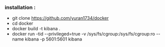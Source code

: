 ### installation :

* git clone https://github.com/yuran1734/docker
* cd docker
* docker build -t kibana .
* docker run -tid --privileged=true -v /sys/fs/cgroup:/sys/fs/cgroup:ro --name kibana -p 5601:5601 kibana